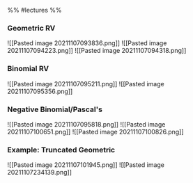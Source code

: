 %% #lectures %%
### Geometric RV
![[Pasted image 20211107093836.png]]
![[Pasted image 20211107094223.png]]
![[Pasted image 20211107094318.png]]

### Binomial RV
![[Pasted image 20211107095211.png]]
![[Pasted image 20211107095356.png]]

### Negative Binomial/Pascal's
![[Pasted image 20211107095818.png]]
![[Pasted image 20211107100651.png]]
![[Pasted image 20211107100826.png]]

### Example: Truncated Geometric
![[Pasted image 20211107101945.png]]
![[Pasted image 20211107234139.png]]
